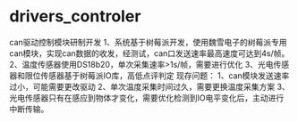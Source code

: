 # drivers_controler
can驱动控制模块研制开发
1、系统基于树莓派开发，使用魏雪电子的树莓派专用can模块，实现can数据的收发，经测试，can口发送速率最高速度可达到4s/帧。
2、温度传感器使用DS18b20，单次采集速率>1s/帧，需要进行优化
3、光电传感器和限位传感器基于树莓派IO库，高低点评判定
现存问题：
1、can模块发送速率过小，可能需要更改驱动
2、单次温度采集时间过久，需要更换温度采集方案
3、光电传感器只有在感应到物体才变化，需要优化检测到IO电平变化后，主动进行中断传输。
